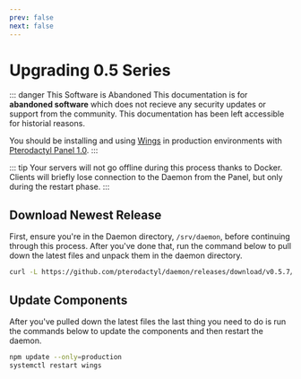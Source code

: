 ```yaml
---
prev: false
next: false
---
```


# Upgrading 0.5 Series

::: danger This Software is Abandoned
This documentation is for **abandoned software** which does not recieve any security updates or support
from the community. This documentation has been left accessible for historial reasons.

You should be installing and using [Wings](/wings/1.0/installing) in production environments with
[Pterodactyl Panel 1.0](/panel/1.0/getting_started).
:::

::: tip
Your servers will not go offline during this process thanks to Docker. Clients will briefly lose connection
to the Daemon from the Panel, but only during the restart phase.
:::

## Download Newest Release
First, ensure you're in the Daemon directory, `/srv/daemon`, before continuing through this process. After you've done
that, run the command below to pull down the latest files and unpack them in the daemon directory.

```bash
curl -L https://github.com/pterodactyl/daemon/releases/download/v0.5.7/daemon.tar.gz | tar --strip-components=1 -xzv
```

## Update Components
After you've pulled down the latest files the last thing you need to do is run the commands below to update the
components and then restart the daemon.

```bash
npm update --only=production
systemctl restart wings
```
